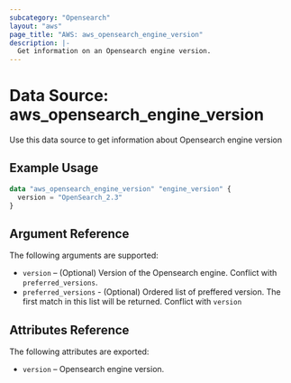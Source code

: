 ```yaml
---
subcategory: "Opensearch"
layout: "aws"
page_title: "AWS: aws_opensearch_engine_version"
description: |-
  Get information on an Opensearch engine version.
---
```


# Data Source: aws_opensearch_engine_version

Use this data source to get information about Opensearch engine version

## Example Usage

```terraform
data "aws_opensearch_engine_version" "engine_version" {
  version = "OpenSearch_2.3"
}
```

## Argument Reference

The following arguments are supported:

* `version` – (Optional) Version of the Opensearch engine. Conflict with `preferred_versions`.
* `preferred_versions` - (Optional) Ordered list of preffered version. The first match in this list will be returned.
 Conflict with `version`

## Attributes Reference

The following attributes are exported:

* `version` – Opensearch engine version.
